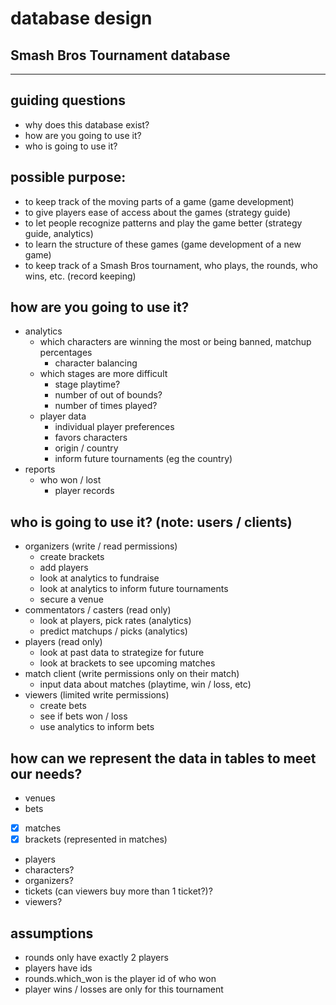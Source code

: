 # database design
## Smash Bros Tournament database

---

## guiding questions
- why does this database exist?
- how are you going to use it?
- who is going to use it?

## possible purpose:
- to keep track of the moving parts of a game (game development)
- to give players ease of access about the games (strategy guide)
- to let people recognize patterns and play the game better (strategy guide, analytics)
- to learn the structure of these games (game development of a new game)
- to keep track of a Smash Bros tournament, who plays, the rounds, who wins, etc. (record keeping)

## how are you going to use it?
- analytics
  - which characters are winning the most or being banned, matchup percentages
    - character balancing
  - which stages are more difficult
    - stage playtime?
    - number of out of bounds?
    - number of times played?
  - player data
    - individual player preferences
    - favors characters
    - origin / country
    - inform future tournaments (eg the country)
- reports
  - who won / lost
    - player records

## who is going to use it? (note: users / clients)
- organizers (write / read permissions)
  - create brackets
  - add players
  - look at analytics to fundraise
  - look at analytics to inform future tournaments
  - secure a venue
- commentators / casters (read only)
  - look at players, pick rates (analytics)
  - predict matchups / picks (analytics)
- players (read only)
  - look at past data to strategize for future
  - look at brackets to see upcoming matches
- match client (write permissions only on their match)
  - input data about matches (playtime, win / loss, etc)
- viewers (limited write permissions)
  - create bets
  - see if bets won / loss
  - use analytics to inform bets



## how can we represent the data in tables to meet our needs?
- venues
- bets
- [x] matches
- [x] brackets (represented in matches)
- players
- characters?
- organizers?
- tickets (can viewers buy more than 1 ticket?)?
- viewers?

## assumptions
- rounds only have exactly 2 players
- players have ids
- rounds.which_won is the player id of who won
- player wins / losses are only for this tournament
